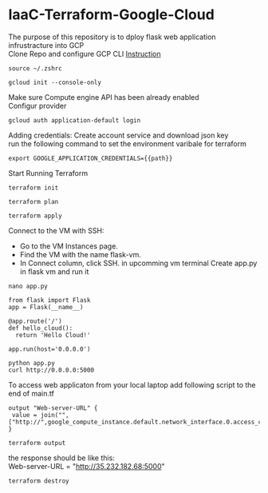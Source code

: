 # IaaC-Terraform-Google-Cloud
The purpose of this repository is to dploy flask web application infrustracture into GCP<br/>
Clone Repo and configure GCP CLI [Instruction](https://cloud.google.com/docs/terraform/get-started-with-terraform)
``` 
source ~/.zshrc
```
```
gcloud init --console-only
```
Make sure Compute engine API has been already enabled <br/>
Configur provider
```
gcloud auth application-default login
```
Adding credentials: Create account service and download json key<br/>
run the following command to set the environment varibale for terraform<br/>
```
export GOOGLE_APPLICATION_CREDENTIALS={{path}}
```
Start Running Terraform
```
terraform init 
```
```
terraform plan 
```
```
terraform apply 
```
Connect to the VM with SSH:<br/>
- Go to the VM Instances page.<br/>
- Find the VM with the name flask-vm.<br/>
- In Connect column, click SSH. in upcomming vm terminal Create app.py in flask vm and run it<br/>
```
nano app.py
```
```
from flask import Flask
app = Flask(__name__)

@app.route('/')
def hello_cloud():
  return 'Hello Cloud!'

app.run(host='0.0.0.0')
```
```
python app.py
curl http://0.0.0.0:5000
```
To access web applicaton from your local laptop add following script to the end of main.tf
```
output "Web-server-URL" {
 value = join("",["http://",google_compute_instance.default.network_interface.0.access_config.0.nat_ip,":5000"])
}
```
``` 
terraform output
```
the response should be like this:<br/>
Web-server-URL = "http://35.232.182.68:5000"
```
terraform destroy
```